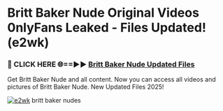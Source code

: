 # Britt Baker Nude Original Videos 0nlyFans Leaked - Files Updated! (e2wk)

<h3>🔴 CLICK HERE 🌐==►► <a href="https://tinyurl.com/52m3yx9h" rel="nofollow">Britt Baker Nude Updated Files</a></h3>

Get Britt Baker Nude and all content. Now you can access all videos and pictures of Britt Baker Nude. New Updated Files 2025!

[![e2wk](https://i.imgur.com/TnHtlc8.gif)](https://tinyurl.com/52m3yx9h)
britt baker nudes